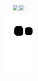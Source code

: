 <div align="center">
  <a href="https://github.com/ArthurKaJL">
  <img height="150em"  src="https://github-readme-stats.vercel.app/api?username=ArthurKaJL&show_icons=true&theme=merko&include_all_commits=true&count_private=true&card_width=auto"/>
 <img height="150em"  src="https://github-readme-stats.vercel.app/api/top-langs/?username=ArthurKaJL&layout=compact&langs_count=7&theme=merko&card_width=auto"/>

<!-- COBRINHA -->
  ![Snake animation](https://github.com/ArthurKaJL/ArthurKaJL/blob/output/github-contribution-grid-snake.svg)
</div>

